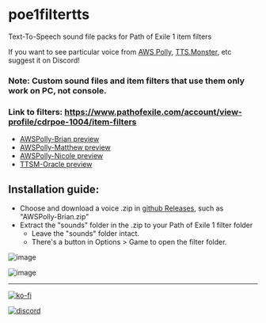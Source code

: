 # poe1filtertts
Text-To-Speech sound file packs for Path of Exile 1 item filters

If you want to see particular voice from [AWS Polly](https://ai-service-demos.go-aws.com/polly), [TTS.Monster](https://tts.monster/), etc suggest it on Discord!

### Note: Custom sound files and item filters that use them only work on PC, not console.

### Link to filters: https://www.pathofexile.com/account/view-profile/cdrpoe-1004/item-filters

* [AWSPolly-Brian preview](https://media.githubusercontent.com/media/cdrg/poe2filtertts/refs/heads/main/AWSPolly-Brian/sounds/basetypes/amulets/stellar%20amulet.mp3)
* [AWSPolly-Matthew preview](https://media.githubusercontent.com/media/cdrg/poe2filtertts/refs/heads/main/AWSPolly-Matthew/sounds/basetypes/amulets/stellar%20amulet.mp3)
* [AWSPolly-Nicole preview](https://media.githubusercontent.com/media/cdrg/poe2filtertts/refs/heads/main/AWSPolly-Nicole/sounds/basetypes/amulets/stellar%20amulet.mp3)
* [TTSM-Oracle preview](https://media.githubusercontent.com/media/cdrg/poe2filtertts/refs/heads/main/TTSM-Oracle/sounds/basetypes/amulets/stellar%20amulet.mp3)

## Installation guide:
- Choose and download a voice .zip in [github Releases](https://github.com/cdrg/poe1filtertts/releases/latest), such as "AWSPolly-Brian.zip"
- Extract the "sounds" folder in the .zip to your Path of Exile 1 filter folder
  - Leave the "sounds" folder intact.
  - There's a button in Options > Game to open the filter folder.

![image](https://github.com/user-attachments/assets/58ef8af8-64aa-463d-828d-ac18c1271c2e)

![image](https://github.com/user-attachments/assets/6058a8ac-434f-4db2-8152-4415438e6ab6)


---

[![ko-fi](https://ko-fi.com/img/githubbutton_sm.svg)](https://ko-fi.com/I2I7ROZFD)

[![discord](https://cdn.prod.website-files.com/6257adef93867e50d84d30e2/66e3d74e9607e61eeec9c91b_Logo.svg)](https://discord.gg/gRMjT5gVms)

